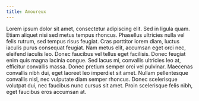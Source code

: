 ```yaml
---
title: Amoureux
---
```


Lorem ipsum dolor sit amet, consectetur adipiscing elit. Sed in ligula quam. Etiam aliquet nisi sed metus tempus rhoncus. Phasellus ultricies nulla vel felis rutrum, sed tempus risus feugiat. Cras porttitor lorem diam, luctus iaculis purus consequat feugiat. Nam metus elit, accumsan eget orci nec, eleifend iaculis leo. Donec faucibus vel tellus eget facilisis. Donec feugiat enim quis magna lacinia congue. Sed lacus mi, convallis ultricies leo at, efficitur convallis massa. Donec pretium semper orci vel pulvinar. Maecenas convallis nibh dui, eget laoreet leo imperdiet sit amet. Nullam pellentesque convallis nisl, nec vulputate diam semper rhoncus. Donec scelerisque volutpat dui, nec faucibus nunc cursus sit amet. Proin scelerisque felis nibh, eget faucibus eros accumsan at. 

